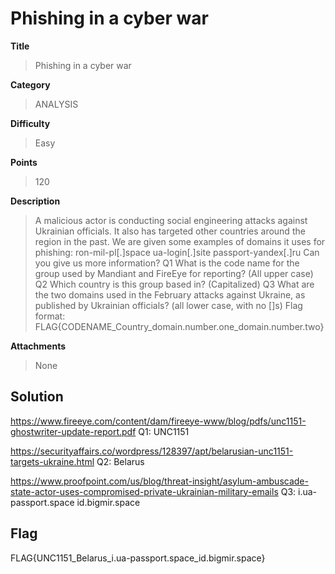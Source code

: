 # Phishing in a cyber war

**Title**
> Phishing in a cyber war

**Category**
> ANALYSIS

**Difficulty**
> Easy

**Points**
> 120

**Description**
> A malicious actor is conducting social engineering attacks against Ukrainian officials. It also has targeted other countries around the region in the past. We are given some examples of domains it uses for phishing: ron-mil-pl[.]space ua-login[.]site passport-yandex[.]ru Can you give us more information? Q1 What is the code name for the group used by Mandiant and FireEye for reporting? (All upper case) Q2 Which country is this group based in? (Capitalized) Q3 What are the two domains used in the February attacks against Ukraine, as published by Ukrainian officials? (all lower case, with no []s) Flag format: FLAG{CODENAME_Country_domain.number.one_domain.number.two}

**Attachments**
> None

## Solution
https://www.fireeye.com/content/dam/fireeye-www/blog/pdfs/unc1151-ghostwriter-update-report.pdf
Q1:
UNC1151

https://securityaffairs.co/wordpress/128397/apt/belarusian-unc1151-targets-ukraine.html
Q2:
Belarus

https://www.proofpoint.com/us/blog/threat-insight/asylum-ambuscade-state-actor-uses-compromised-private-ukrainian-military-emails
Q3:
i.ua-passport.space
id.bigmir.space

## Flag
FLAG{UNC1151_Belarus_i.ua-passport.space_id.bigmir.space}
